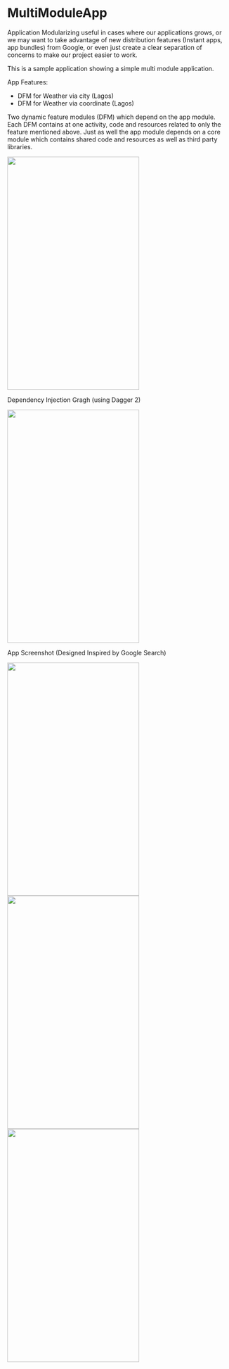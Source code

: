 # MultiModuleApp

Application Modularizing useful in cases where our applications grows, or we may want to take advantage of new distribution features (Instant apps, app bundles) from Google, 
or even just create a clear separation of concerns to make our project easier to work.

This is a sample application showing a simple multi module application.

App Features:
- DFM for Weather via city (Lagos)
- DFM for Weather via coordinate (Lagos)

Two dynamic feature modules (DFM) which depend on the app module. Each DFM contains at one activity, code and resources related to only the feature mentioned above.
Just as well the app module depends on a core module which contains shared code and resources as well as third party libraries.

<img src="https://github.com/demimola24/MultiModuleApp/blob/master/app_graph.png" width="300" height="530">


Dependency Injection Gragh (using Dagger 2)

<img src="https://github.com/demimola24/MultiModuleApp/blob/master/dependency_graph.png" width="300" height="530">


App Screenshot (Designed Inspired by Google Search)

<img src="https://github.com/demimola24/MultiModuleApp/blob/master/screen_one.png" width="300" height="530">

<img src="https://github.com/demimola24/MultiModuleApp/blob/master/screen_two.png" width="300" height="530">

<img src="https://github.com/demimola24/MultiModuleApp/blob/master/screen_three.png" width="300" height="530">

